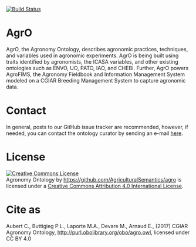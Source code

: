 [![Build Status](https://travis-ci.org/AgriculturalSemantics/agro.svg?branch=master)](https://travis-ci.org/AgriculturalSemantics/agro)

# AgrO
AgrO, the Agronomy Ontology, describes agronomic practices, techniques, and variables used in agronomic experiments. AgrO is being built using traits identified by agronomists, the ICASA variables, and other existing ontologies such as ENVO, UO, PATO, IAO, and CHEBI. Further, AgrO powers AgroFIMS, the Agronomy Fieldbook and Information Management System modeled on a CGIAR Breeding Management System to capture agronomic data.


# Contact

In general, posts to our GitHub issue tracker are recommended, however, if needed, you can contact the ontology curator by sending an e-mail [here](mailto:c.aubert@cgiar.org).

# License
<a rel="license" href="http://creativecommons.org/licenses/by/4.0/"><img alt="Creative Commons License" style="border-width:0" src="https://i.creativecommons.org/l/by/4.0/88x31.png" /></a><br /><span xmlns:dct="http://purl.org/dc/terms/" property="dct:title">Agronomy Ontology</span> by <span xmlns:cc="http://creativecommons.org/ns#" property="cc:attributionName">https://github.com/AgriculturalSemantics/agro</span> is licensed under a <a rel="license" href="http://creativecommons.org/licenses/by/4.0/">Creative Commons Attribution 4.0 International License</a>.

# Cite as
Aubert C., Buttigieg P.L., Laporte M.A., Devare M., Arnaud E., (2017) CGIAR Agronomy Ontology, http://purl.obolibrary.org/obo/agro.owl, licensed under CC BY 4.0
